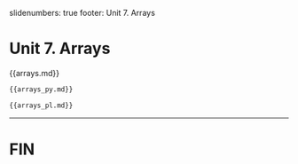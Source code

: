 slidenumbers: true
footer: Unit 7. Arrays

# Unit 7. Arrays

{{arrays.md}}

~~~ python
{{arrays_py.md}}
~~~

~~~ perl
{{arrays_pl.md}}
~~~

---

# FIN
